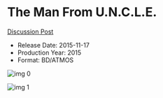 # The Man From U.N.C.L.E.

[Discussion Post](https://www.avsforum.com/threads/bass-eq-for-filtered-movies.2995212/post-57379826)

* Release Date: 2015-11-17
* Production Year: 2015
* Format: BD/ATMOS

![img 0](https://i.imgur.com/Q8Zbowq.jpg)

![img 1](https://i.imgur.com/AH2oiBN.jpg)

